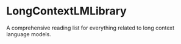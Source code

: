 # LongContextLMLibrary
A comprehensive reading list for everything related to long context language models.
